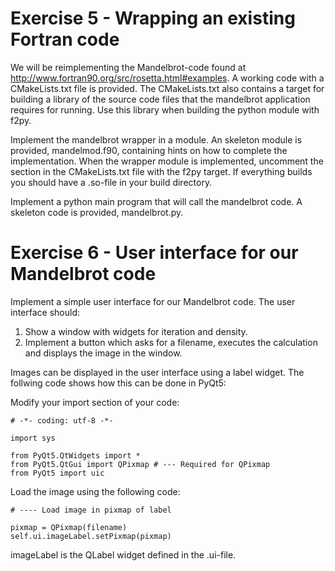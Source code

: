 # Exercise 5 - Wrapping an existing Fortran code

We will be reimplementing the Mandelbrot-code found at http://www.fortran90.org/src/rosetta.html#examples. A working code with a CMakeLists.txt file is provided. The CMakeLists.txt also contains a target for building a library of the source code files that the mandelbrot application requires for running. Use this library when building the python module with f2py.

Implement the mandelbrot wrapper in a module. An skeleton module is provided, mandelmod.f90, containing hints on how to complete the implementation. When the wrapper module is implemented, uncomment the section in the CMakeLists.txt file with the f2py target. If everything builds you should have a .so-file in your build directory. 

Implement a python main program that will call the mandelbrot code. A skeleton code is provided, mandelbrot.py.

# Exercise 6 - User interface for our Mandelbrot code

Implement a simple user interface for our Mandelbrot code. The user interface should:

 1. Show a window with widgets for iteration and density.
 2. Implement a button which asks for a filename, executes the calculation and displays the image in the window.

Images can be displayed in the user interface using a label widget. The follwing code shows how this can be done in PyQt5:

Modify your import section of your code:

    # -*- coding: utf-8 -*-
    
    import sys
    
    from PyQt5.QtWidgets import *
    from PyQt5.QtGui import QPixmap # --- Required for QPixmap
    from PyQt5 import uic
    
Load the image using the following code:

    # ---- Load image in pixmap of label

    pixmap = QPixmap(filename)
    self.ui.imageLabel.setPixmap(pixmap)
    
imageLabel is the QLabel widget defined in the .ui-file.

